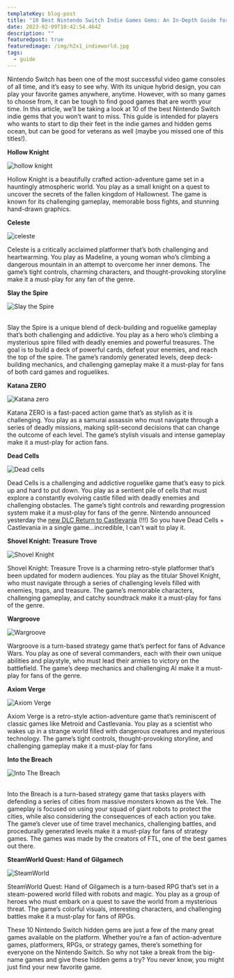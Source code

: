 ```yaml
---
templateKey: blog-post
title: "10 Best Nintendo Switch Indie Games Gems: An In-Depth Guide for Players"
date: 2023-02-09T10:42:54.464Z
description: ""
featuredpost: true
featuredimage: /img/h2x1_indieworld.jpg
tags:
  - guide
---
```

Nintendo Switch has been one of the most successful video game consoles of all time, and it’s easy to see why. With its unique hybrid design, you can play your favorite games anywhere, anytime. However, with so many games to choose from, it can be tough to find good games that are worth your time.  In this article, we’ll be taking a look at 10 of the best Nintendo Switch indie gems that you won’t want to miss. This guide is intended for players who wants to start to dip their feet in the indie games and hidden gems ocean, but can be good for veterans as well (maybe you missed one of this titles!).

**Hollow Knight**  

![hollow knight](/img/apps.24270.13847644057609868.a4a91f76-8d1c-4e19-aa78-f4d27d2818fb.jpeg)


Hollow Knight is a beautifully crafted action-adventure game set in a hauntingly atmospheric world. You play as a small knight on a quest to uncover the secrets of the fallen kingdom of Hallownest. The game is known for its challenging gameplay, memorable boss fights, and stunning hand-drawn graphics.

**Celeste**  

![celeste](/img/08.png)


Celeste is a critically acclaimed platformer that’s both challenging and heartwarming. You play as Madeline, a young woman who’s climbing a dangerous mountain in an attempt to overcome her inner demons. The game’s tight controls, charming characters, and thought-provoking storyline make it a must-play for any fan of the genre.

**Slay the Spire**

![**Slay the Spire**](/img/slay-the-spire-1.jpg)

\
Slay the Spire is a unique blend of deck-building and roguelike gameplay that’s both challenging and addictive. You play as a hero who’s climbing a mysterious spire filled with deadly enemies and powerful treasures. The goal is to build a deck of powerful cards, defeat your enemies, and reach the top of the spire. The game’s randomly generated levels, deep deck-building mechanics, and challenging gameplay make it a must-play for fans of both card games and roguelikes.

**Katana ZERO**  

![Katana zero](/img/h2x1_nswitchds_katanazero.jpg)


Katana ZERO is a fast-paced action game that’s as stylish as it is challenging. You play as a samurai assassin who must navigate through a series of deadly missions, making split-second decisions that can change the outcome of each level. The game’s stylish visuals and intense gameplay make it a must-play for action fans.

**Dead Cells**  

![Dead cells](/img/egs-deadcells-motiontwin-s1-2560x1440-312502186.jpg)


Dead Cells is a challenging and addictive roguelike game that’s easy to pick up and hard to put down. You play as a sentient pile of cells that must explore a constantly evolving castle filled with deadly enemies and challenging obstacles. The game’s tight controls and rewarding progression system make it a must-play for fans of the genre. Nintendo announced yesterday the [new DLC Return to Castlevania](https://www.youtube.com/watch?v=Py8Z6vfCMMg) (!!!) So you have Dead Cells + Castlevania in a single game...incredible, I can't wait to play it.

**Shovel Knight: Treasure Trove**  

![Shovel Knight](/img/gioco-steam-shovel-knight-treasure-trove-cover.webp)


Shovel Knight: Treasure Trove is a charming retro-style platformer that’s been updated for modern audiences. You play as the titular Shovel Knight, who must navigate through a series of challenging levels filled with enemies, traps, and treasure. The game’s memorable characters, challenging gameplay, and catchy soundtrack make it a must-play for fans of the genre.

**Wargroove**  

![Wargroove](/img/wargroove-review-2.jpg)


Wargroove is a turn-based strategy game that’s perfect for fans of Advance Wars. You play as one of several commanders, each with their own unique abilities and playstyle, who must lead their armies to victory on the battlefield. The game’s deep mechanics and challenging AI make it a must-play for fans of the genre.

**Axiom Verge**  

![Axiom Verge](/img/59127176ae653acc0731779e.jpeg)


Axiom Verge is a retro-style action-adventure game that’s reminiscent of classic games like Metroid and Castlevania. You play as a scientist who wakes up in a strange world filled with dangerous creatures and mysterious technology. The game’s tight controls, thought-provoking storyline, and challenging gameplay make it a must-play for fans

**Into the Breach**

![Into The Breach](/img/rix.1024x576.jpeg)

\
Into the Breach is a turn-based strategy game that tasks players with defending a series of cities from massive monsters known as the Vek. The gameplay is focused on using your squad of giant robots to protect the cities, while also considering the consequences of each action you take. The game’s clever use of time travel mechanics, challenging battles, and procedurally generated levels make it a must-play for fans of strategy games. The games was made by the creators of FTL, one of the best games out there.

**SteamWorld Quest: Hand of Gilgamech**  

![SteamWorld](/img/maxresdefault.jpg)


SteamWorld Quest: Hand of Gilgamech is a turn-based RPG that’s set in a steam-powered world filled with robots and magic. You play as a group of heroes who must embark on a quest to save the world from a mysterious threat. The game’s colorful visuals, interesting characters, and challenging battles make it a must-play for fans of RPGs.

These 10 Nintendo Switch hidden gems are just a few of the many great games available on the platform. Whether you’re a fan of action-adventure games, platformers, RPGs, or strategy games, there’s something for everyone on the Nintendo Switch. So why not take a break from the big-name games and give these hidden gems a try? You never know, you might just find your new favorite game.